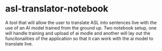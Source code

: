 # asl-translator-notebook
A tool that will allow the user to translate ASL into sentences live with the use of an AI model trained from the ground up. Two notebook setup, one will handle training and upload of ai modle and another will lay out the funcitonalities of the application so that it can work with the ai model to translate live. 
